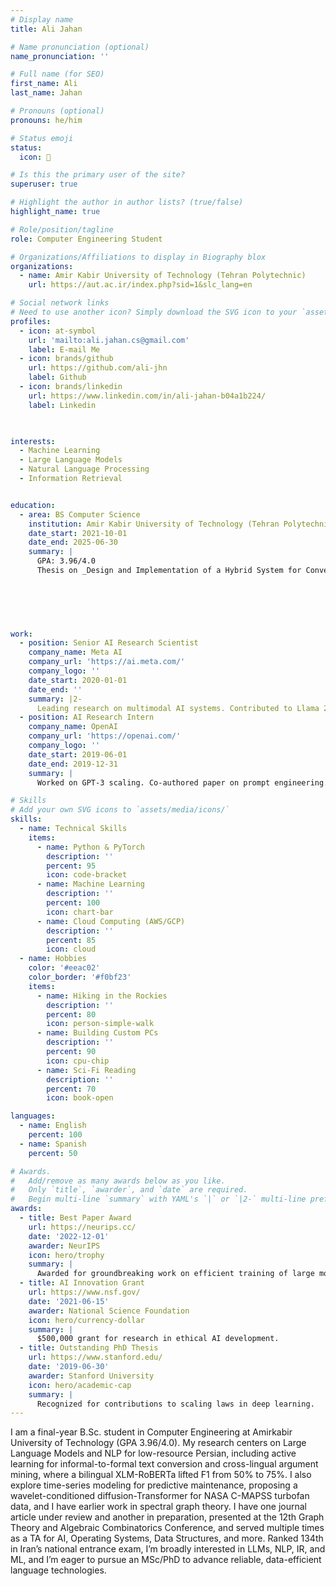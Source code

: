 ```yaml
---
# Display name
title: Ali Jahan

# Name pronunciation (optional)
name_pronunciation: ''

# Full name (for SEO)
first_name: Ali
last_name: Jahan

# Pronouns (optional)
pronouns: he/him

# Status emoji
status:
  icon: 🚀

# Is this the primary user of the site?
superuser: true

# Highlight the author in author lists? (true/false)
highlight_name: true

# Role/position/tagline
role: Computer Engineering Student

# Organizations/Affiliations to display in Biography blox
organizations:
  - name: Amir Kabir University of Technology (Tehran Polytechnic)
    url: https://aut.ac.ir/index.php?sid=1&slc_lang=en

# Social network links
# Need to use another icon? Simply download the SVG icon to your `assets/media/icons/` folder.
profiles:
  - icon: at-symbol
    url: 'mailto:ali.jahan.cs@gmail.com'
    label: E-mail Me
  - icon: brands/github
    url: https://github.com/ali-jhn
    label: Github
  - icon: brands/linkedin
    url: https://www.linkedin.com/in/ali-jahan-b04a1b224/
    label: Linkedin

    

interests:
  - Machine Learning
  - Large Language Models
  - Natural Language Processing
  - Information Retrieval


education:
  - area: BS Computer Science
    institution: Amir Kabir University of Technology (Tehran Polytechnic)
    date_start: 2021-10-01
    date_end: 2025-06-30
    summary: |
      GPA: 3.96/4.0
      Thesis on _Design and Implementation of a Hybrid System for Converting Informal Persian Text to Formal Text Using Large Language Models and Rule-Based Methods_. Supervised by Prof. Saeedeh Momtazi. 

    

    
      

work:
  - position: Senior AI Research Scientist
    company_name: Meta AI
    company_url: 'https://ai.meta.com/'
    company_logo: ''
    date_start: 2020-01-01
    date_end: ''
    summary: |2-
      Leading research on multimodal AI systems. Contributed to Llama 2 and other open-source models. 50+ citations in 3 years.
  - position: AI Research Intern
    company_name: OpenAI
    company_url: 'https://openai.com/'
    company_logo: ''
    date_start: 2019-06-01
    date_end: 2019-12-31
    summary: |
      Worked on GPT-3 scaling. Co-authored paper on prompt engineering.

# Skills
# Add your own SVG icons to `assets/media/icons/`
skills:
  - name: Technical Skills
    items:
      - name: Python & PyTorch
        description: ''
        percent: 95
        icon: code-bracket
      - name: Machine Learning
        description: ''
        percent: 100
        icon: chart-bar
      - name: Cloud Computing (AWS/GCP)
        description: ''
        percent: 85
        icon: cloud
  - name: Hobbies
    color: '#eeac02'
    color_border: '#f0bf23'
    items:
      - name: Hiking in the Rockies
        description: ''
        percent: 80
        icon: person-simple-walk
      - name: Building Custom PCs
        description: ''
        percent: 90
        icon: cpu-chip
      - name: Sci-Fi Reading
        description: ''
        percent: 70
        icon: book-open

languages:
  - name: English
    percent: 100
  - name: Spanish
    percent: 50

# Awards.
#   Add/remove as many awards below as you like.
#   Only `title`, `awarder`, and `date` are required.
#   Begin multi-line `summary` with YAML's `|` or `|2-` multi-line prefix and indent 2 spaces below.
awards:
  - title: Best Paper Award
    url: https://neurips.cc/
    date: '2022-12-01'
    awarder: NeurIPS
    icon: hero/trophy
    summary: |
      Awarded for groundbreaking work on efficient training of large models.
  - title: AI Innovation Grant
    url: https://www.nsf.gov/
    date: '2021-06-15'
    awarder: National Science Foundation
    icon: hero/currency-dollar
    summary: |
      $500,000 grant for research in ethical AI development.
  - title: Outstanding PhD Thesis
    url: https://www.stanford.edu/
    date: '2019-06-30'
    awarder: Stanford University
    icon: hero/academic-cap
    summary: |
      Recognized for contributions to scaling laws in deep learning.
---
```


I am a final-year B.Sc. student in Computer Engineering at Amirkabir University of Technology (GPA 3.96/4.0). My research centers on Large Language Models and NLP for low-resource Persian, including active learning for informal-to-formal text conversion and cross-lingual argument mining, where a bilingual XLM-RoBERTa lifted F1 from 50% to 75%. I also explore time-series modeling for predictive maintenance, proposing a wavelet-conditioned diffusion-Transformer for NASA C-MAPSS turbofan data, and I have earlier work in spectral graph theory. I have one journal article under review and another in preparation, presented at the 12th Graph Theory and Algebraic Combinatorics Conference, and served multiple times as a TA for AI, Operating Systems, Data Structures, and more. Ranked 134th in Iran’s national entrance exam, I’m broadly interested in LLMs, NLP, IR, and ML, and I’m eager to pursue an MSc/PhD to advance reliable, data-efficient language technologies.

